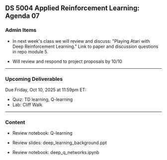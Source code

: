 ## DS 5004 Applied Reinforcement Learning: Agenda 07


### Admin Items

- In next week's class we will review and discuss: "Playing Atari with Deep Reinforcement Learning." Link to paper and discussion questions in repo module 5.

- Will review and respond to project proposals by 10/10

---

### Upcoming Deliverables


Due Friday, Oct 10, 2025 at 11:59pm ET:  
- Quiz: TD learning, Q-learning
- Lab: Cliff Walk


---

### Content

- Review notebook: Q-learning

- Review slides: deep_learning_background.ppt

- Review notebook: deep_q_networks.ipynb



